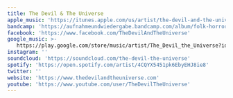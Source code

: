 ```yaml
---
title: The Devil & The Universe
apple_music: 'https://itunes.apple.com/us/artist/the-devil-and-the-universe/1063343742'
bandcamp: 'https://aufnahmeundwiedergabe.bandcamp.com/album/folk-horror'
facebook: 'https://www.facebook.com/TheDevilAndTheUniverse'
google_music: >-
   https://play.google.com/store/music/artist/The_Devil_the_Universe?id=Ar5d45farnvlph2libxci6nxs7q
instagram: ''
soundcloud: 'https://soundcloud.com/the-devil-the-universe'
spotify: 'https://open.spotify.com/artist/4CQYX5451pk6EbyEHJ8ie8'
twitter: ''
website: 'https://www.thedevilandtheuniverse.com'
youtube: 'https://www.youtube.com/user/TheDevilTheUniverse'
---
```

